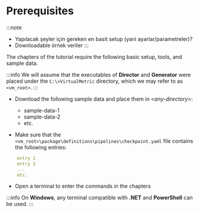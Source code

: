 # Prerequisites

:::note
* Yapılacak şeyler için gereken en basit setup (yani ayarlar/parametreler)?
* Downloadable örnek veriler
:::

The chapters of the tutorial require the following basic setup, tools, and sample data.

:::info
We will assume that the executables of **Director** and **Generator** were placed under the `C:\>VirtualMetric` directory, which we may refer to as `<vm_root>`.
:::

* Download the following sample data and place them in &lt;_any-directory_&gt;:
  * sample-data-1
  * sample-data-2
  * etc.

* Make sure that the `<vm_root>\package\definitions\pipelines\checkpoint.yaml` file contains the following entries:

```yaml
	entry 1
	entry 2
	...
	etc.
```
* Open a terminal to enter the commands in the chapters

:::info
On **Windows**, any terminal compatible with **.NET** and **PowerShell** can be used.
:::
